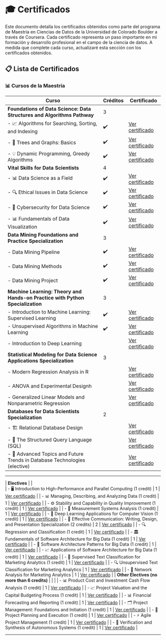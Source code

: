 # 🎓 Certificados

Este documento detalla los certificados obtenidos como parte del programa de Maestría en Ciencias de Datos de la Universidad de Colorado Boulder a través de Coursera. Cada certificado representa un paso importante en mi formación y desarrollo profesional en el campo de la ciencia de datos. A medida que complete cada curso, actualizaré esta sección con los certificados obtenidos.

## 📋 Lista de Certificados

### 📊 Cursos de la Maestría

| Curso                                                                                                         | Créditos | Certificado                                                                                   |
|---------------------------------------------------------------------------------------------------------------|----------|-----------------------------------------------------------------------------------------------|
| **Foundations of Data Science: Data Structures and Algorithms Pathway**                                       | 3        |                                                                                               |
| - 📈 Algorithms for Searching, Sorting, and Indexing                                                          |    ✔️      | [Ver certificado](certificados/pathway_01.pdf)   |
| - 🌲 Trees and Graphs: Basics                                                                                 |    ✔️      | [Ver certificado](certificados/tree_graphs.pdf)                                                 |
| - 💡 Dynamic Programming, Greedy Algorithms                                                                   |     ✔️     | [Ver certificado](certificados/dynamic_programming.pdf)                                                 |
| **Vital Skills for Data Scientists**                                                                          | 4        |                                                                                               |
| - 📊 Data Science as a Field                                                                                  |    ✔️      | [Ver certificado](certificados/ds_as_field.pdf)                                   |
| - 🔍 Ethical Issues in Data Science                                                                           |     ✔️     | [Ver certificado](certificados/ethical_issues.pdf)                            |
| - 🔐 Cybersecurity for Data Science                                                                           |     ✔️     | [Ver certificado](certificados/cybersecurity_ds.pdf)                            |
| - 📊 Fundamentals of Data Visualization                                                                       |    ✔️      | [Ver certificado](certificados/fundamentals_of_visualization.pdf)                        |
| **Data Mining Foundations and Practice Specialization**                                                                       | 3        |                                                                                               |
| - Data Mining Pipeline                                                                                  |      ✔️    | [Ver certificado](certificados/data_mining_pipeline.pdf)                                   |
| - Data Mining Methods                                                                       |    ✔️      | [Ver certificado](certificados/data_mining_methods.pdf)                            |
| - Data Mining Project                                                                           |     ✔️     | [Ver certificado](certificados/data_mining_project.pdf)        
| **Machine Learning: Theory and Hands-on Practice with Python Specialization**                                                                       | 3        |                                                                                               |
| - Introduction to Machine Learning: Supervised Learning                                                                                  |     ✔️     | [Ver certificado](certificados/supervised_learning.pdf)                                   |
| - Unsupervised Algorithms in Machine Learning                                                                       |     ✔️     | [Ver certificado](certificados/unsupervised_learning.pdf)                            |
| - Introduction to Deep Learning                                                                |          | [Ver certificado](certificados/deep_learning.pdf)                            |
| **Statistical Modeling for Data Science Applications Specialization**                                                                       | 3        |      
| - Modern Regression Analysis in R                                                                                  |          | [Ver certificado](certificados/regression_r.pdf)                                   |
| - ANOVA and Experimental Designh                                                                       |          | [Ver certificado](certificados/anova.pdf)                            |
| - Generalized Linear Models and Nonparametric Regression                                                                           |          | [Ver certificado](certificados/linear_nonparametric_regression.pdf)                       |
| **Databases for Data Scientists Specialization**                                                              | 2        |                                                                                               |
| - 🏗️ Relational Database Design                                                                               |          | [Ver certificado](certificados/relational_database.pdf)                                |
| - 📜 The Structured Query Language (SQL)                                                                      |          | [Ver certificado](certificados/sql.pdf)                                                       |
| - 🚀 Advanced Topics and Future Trends in Database Technologies (elective)                                    |          | [Ver certificado](certificados/advanced_technologies.pdf)        |

---
| **Electives**                                  |          |                                               
| - 🖥️ Introduction to High-Performance and Parallel Computing (1 credit)                                       | 1        | [Ver certificado](certificados/high_performance_parallel_computing.pdf)                       |
| - 📊 Managing, Describing, and Analyzing Data (1 credit)                                                     | 1        | [Ver certificado](certificados/managing_describing_analyzing_data.pdf)                        |
| - ⚙️ Stability and Capability in Quality Improvement (1 credit)                                               | 1        | [Ver certificado](certificados/stability_quality_improvement.pdf)                             |
| - 🧪 Measurement Systems Analysis (1 credit)                                                                  | 1        | [Ver certificado](certificados/measurement_systems_analysis.pdf)                              |
| - 🤖 Deep Learning Applications for Computer Vision (1 credit)                                                | 1        | [Ver certificado](certificados/deep_learning_computer_vision.pdf)                             |
| - 📝 Effective Communication: Writing, Design, and Presentation Specialization (2 credits)                    | 2        | [Ver certificado](certificados/effective_communication.pdf)                                   |
| - 🔍 Regression and Classification (1 credit)                                                                 | 1        | [Ver certificado](certificados/regression_and_classification.pdf)                             |
| - 🏛️ Fundamentals of Software Architecture for Big Data (1 credit)                                           | 1        | [Ver certificado](certificados/software_architecture_big_data.pdf)                            |
| - 📐 Software Architecture Patterns for Big Data (1 credit)                                                  | 1        | [Ver certificado](certificados/software_architecture_patterns_big_data.pdf)                   |
| - 📈 Applications of Software Architecture for Big Data (1 credit)                                           | 1        | [Ver certificado](certificados/applications_software_architecture_big_data.pdf)               |
| - 🧠 Supervised Text Classification for Marketing Analytics (1 credit)                                       | 1        | [Ver certificado](certificados/supervised_text_classification_marketing.pdf)                  |
| - 🔍 Unsupervised Text Classification for Marketing Analytics                                     | 1        | [Ver certificado](certificados/unsupervised_text_classification_marketing.pdf)                |
| - 🔗 Network Analysis for Marketing Analytics                                                       | 1        | [Ver certificado](certificados/network_analysis_marketing.pdf)                                |
| **Other Electives (no more than 6 credits)**                                                                 |          |                                                                                          |
| - 📊 Product Cost and Investment Cash Flow Analysis (1 credit)                                               | 1        | [Ver certificado](certificados/product_cost_investment_cash_flow.pdf)                         |
| - 📈 Project Valuation and the Capital Budgeting Process (1 credit)                                          | 1        | [Ver certificado](certificados/project_valuation_capital_budgeting.pdf)                       |
| - 📊 Financial Forecasting and Reporting (1 credit)                                                          | 1        | [Ver certificado](certificados/financial_forecasting_reporting.pdf)                           |
| - 🗂️ Project Management: Foundations and Initiation (1 credit)                                               | 1        | [Ver certificado](certificados/project_management_foundations.pdf)                            |
| - 📝 Project Planning and Execution (1 credit)                                                               | 1        | [Ver certificado](certificados/project_planning_execution.pdf)                                |
| - ⚡ Agile Project Management (1 credit)                                                                      | 1        | [Ver certificado](certificados/agile_project_management.pdf)                                  |
| - 🤖 Verification and Synthesis of Autonomous Systems (1 credit)                                             | 1        | [Ver certificado](certificados/verification_synthesis_autonomous_systems.pdf)                 |
___
